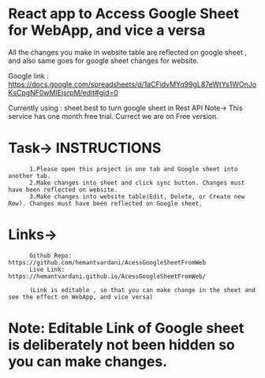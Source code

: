 # React app to Access Google Sheet for WebApp, and vice a versa
All the changes you make in website table are reflected on google sheet , and also same goes for google sheet changes for website.

Google link : https://docs.google.com/spreadsheets/d/1aCFidvMYq99gL87eWtYs1WOnJoKsCpgNF0wMIEjsrpM/edit#gid=0

Currently using : sheet.best to turn google sheet in Rest API
Note-> This service has one month free trial. Currect we are on Free version.

# Task-> INSTRUCTIONS

          1.Please open this project in one tab and Google sheet into another tab.
          2.Make changes into sheet and click sync button. Changes must have been reflected on website.
          3.Make changes into website table(Edit, Delete, or Create new Row). Changes must have been reflected on Google sheet.
          

# Links->
          Github Repo: https://github.com/hemantvardani/AcessGoogleSheetFromWeb
          Live Link: https://hemantvardani.github.io/AcessGoogleSheetFromWeb/
       
          (Link is editable , so that you can make change in the sheet and see the effect on WebApp, and vice versa)


# Note:   Editable Link of Google sheet is deliberately not been hidden so you can make changes.

